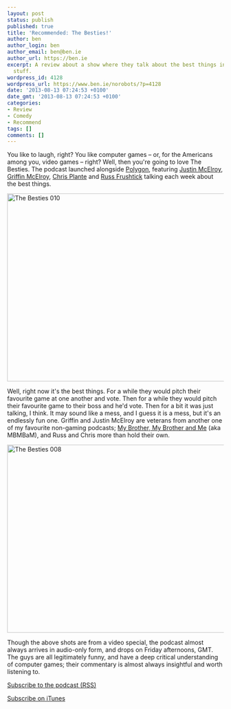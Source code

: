 ```yaml
---
layout: post
status: publish
published: true
title: 'Recommended: The Besties!'
author: ben
author_login: ben
author_email: ben@ben.ie
author_url: https://ben.ie
excerpt: A review about a show where they talk about the best things in games and
  stuff.
wordpress_id: 4128
wordpress_url: https://www.ben.ie/norobots/?p=4128
date: '2013-08-13 07:24:53 +0100'
date_gmt: '2013-08-13 07:24:53 +0100'
categories:
- Review
- Comedy
- Recommend
tags: []
comments: []
---
```

<p>You like to laugh, right? You like computer games – or, for the Americans among you, video games – right? Well, then you're going to love The Besties. The podcast launched alongside <a href="https://polygon.com" target="_blank">Polygon</a>, featuring <a href="https://www.polygon.com/users/JustinMcElroy" target="_blank">Justin McElroy</a>, <a href="https://www.polygon.com/users/griffinmcelroy" target="_blank">Griffin McElroy</a>, <a href="https://www.polygon.com/users/ctplante" target="_blank">Chris Plante</a> and <a href="https://www.polygon.com/users/RussFrushtick" target="_blank">Russ Frushtick</a> talking each week about the best things.</p>
<p><!--more--></p>
<p><img class="alignnone size-large wp-image-4139" alt="The Besties 010" src="https://thenorobotsblog.com/wp-content/uploads/2013/08/The-Besties-010-1024x640.png" width="700" height="437" /></p>
<p>Well, right now it's the best things. For a while they would pitch their favourite game at one another and vote. Then for a while they would pitch their favourite game to their boss and he'd vote. Then for a bit it was just talking, I think. It may sound like a mess, and I guess it is a mess, but it's an endlessly fun one. Griffin and Justin McElroy are veterans from another one of my favourite non-gaming podcasts; <a href="https://maximumfun.org/shows/my-brother-my-brother-and-me" target="_blank">My Brother, My Brother and Me</a> (aka MBMBaM), and Russ and Chris more than hold their own.</p>
<p><img class="alignnone size-large wp-image-4137" alt="The Besties 008" src="https://thenorobotsblog.com/wp-content/uploads/2013/08/The-Besties-008-1024x640.png" width="700" height="437" /></p>
<p>Though the above shots are from a video special, the podcast almost always arrives in audio-only form, and drops on Friday afternoons, GMT. The guys are all legitimately funny, and have a deep critical understanding of computer games; their commentary is almost always insightful and worth listening to.</p>
<p><a href="https://feeds.feedburner.com/thebestiespodcast">Subscribe to the podcast (RSS)</a></p>
<p><a href="https://itunes.apple.com/us/podcast/vox-games-the-besties-podcast/id505516789">Subscribe on iTunes</a></p>
